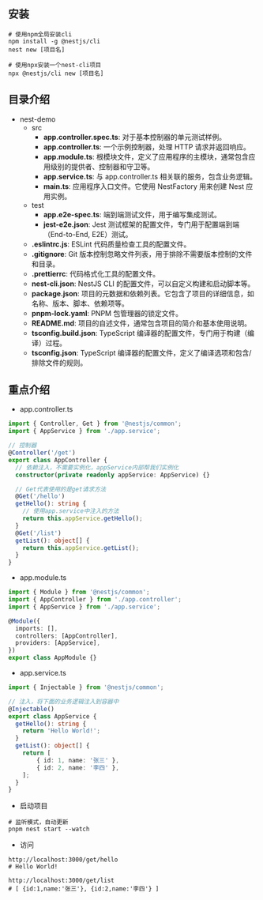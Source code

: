 
## 安装
```shell
# 使用npm全局安装cli
npm install -g @nestjs/cli
nest new [项目名]

# 使用npx安装一个nest-cli项目
npx @nestjs/cli new [项目名]
```
## 目录介绍
- nest-demo
  - src
    - **app.controller.spec.ts**: 对于基本控制器的单元测试样例。
    - **app.controller.ts**: 一个示例控制器，处理 HTTP 请求并返回响应。
    - **app.module.ts**: 根模块文件，定义了应用程序的主模块，通常包含应用级别的提供者、控制器和守卫等。
    - **app.service.ts**: 与 app.controller.ts 相关联的服务，包含业务逻辑。
    - **main.ts**: 应用程序入口文件。它使用 NestFactory 用来创建 Nest 应用实例。
  - test
    - **app.e2e-spec.ts**: 端到端测试文件，用于编写集成测试。
    - **jest-e2e.json**: Jest 测试框架的配置文件，专门用于配置端到端（End-to-End, E2E）测试。
  - **.eslintrc.js**:  ESLint 代码质量检查工具的配置文件。
  - **.gitignore**: Git 版本控制忽略文件列表，用于排除不需要版本控制的文件和目录。
  - **.prettierrc**: 代码格式化工具的配置文件。
  - **nest-cli.json**: NestJS CLI 的配置文件，可以自定义构建和启动脚本等。
  - **package.json**: 项目的元数据和依赖列表。它包含了项目的详细信息，如名称、版本、脚本、依赖项等。
  - **pnpm-lock.yaml**: PNPM 包管理器的锁定文件。
  - **README.md**: 项目的自述文件，通常包含项目的简介和基本使用说明。
  - **tsconfig.build.json**: TypeScript 编译器的配置文件，专门用于构建（编译）过程。
  - **tsconfig.json**: TypeScript 编译器的配置文件，定义了编译选项和包含/排除文件的规则。

## 重点介绍
- app.controller.ts
```typescript
import { Controller, Get } from '@nestjs/common';
import { AppService } from './app.service';

// 控制器
@Controller('/get')
export class AppController {
  // 依赖注入，不需要实例化，appService内部帮我们实例化
  constructor(private readonly appService: AppService) {}

  // Get代表使用的是get请求方法
  @Get('/hello')
  getHello(): string {
    // 使用app.service中注入的方法
    return this.appService.getHello();
  }
  @Get('/list')
  getList(): object[] {
    return this.appService.getList();
  }
}
```
- app.module.ts
```typescript
import { Module } from '@nestjs/common';
import { AppController } from './app.controller';
import { AppService } from './app.service';

@Module({
  imports: [],
  controllers: [AppController],
  providers: [AppService],
})
export class AppModule {}
```
- app.service.ts
```typescript
import { Injectable } from '@nestjs/common';

// 注入，将下面的业务逻辑注入到容器中
@Injectable()
export class AppService {
  getHello(): string {
    return 'Hello World!';
  }
  getList(): object[] {
    return [
        { id: 1, name: '张三' },
        { id: 2, name: '李四' },
    ];
  }
}
```
- 启动项目
```shell
# 监听模式，自动更新
pnpm nest start --watch 
```
- 访问
```http request
http://localhost:3000/get/hello
# Hello World!

http://localhost:3000/get/list
# [ {id:1,name:'张三'}, {id:2,name:'李四'} ] 

```
